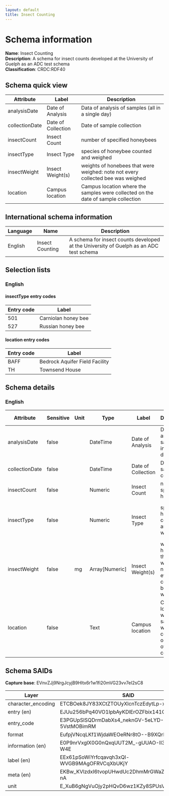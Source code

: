 ```yaml
---
layout: default  
title: Insect Counting  
---
```


# Schema information

**Name**: Insect Counting  
**Description**: A schema for insect counts developed at the University of Guelph as an ADC test schema  
**Classification**: CRDC:RDF40  

## Schema quick view

| Attribute | Label | Description |
| --- | --- | --- |
| analysisDate | Date of Analysis | Data of analysis of samples (all in a single day) |
| collectionDate | Date of Collection | Date of sample collection |
| insectCount | Insect Count | number of specified honeybees |
| insectType | Insect Type | species of honeybee counted and weighed |
| insectWeight | Insect Weight(s) | weights of honebees that were weighed: note not every collected bee was weighed |
| location | Campus location | Campus location where the samples were collected on the date of sample collection |

## International schema information

| Language | Name | Description |
| --- | --- | --- |
| English | Insect Counting | A schema for insect counts developed at the University of Guelph as an ADC test schema |

## Selection lists

### English

#### insectType entry codes

| Entry code | Label |
| --- | --- |
| 501 | Carniolan honey bee |
| 527 | Russian honey bee |

#### location entry codes

| Entry code | Label |
| --- | --- |
| BAFF | Bedrock Aquifer Field Facility |
| TH | Townsend House |

## Schema details

### English

| Attribute | Sensitive | Unit | Type | Label | Description | List | Character encoding | Format rule |
| --- | --- | --- | --- | --- | --- | --- | --- | --- |
| analysisDate | false |  | DateTime | Date of Analysis | Data of analysis of samples (all in a single day) | Not a list | utf-8 | YYYY\-MM\-DD |
| collectionDate | false |  | DateTime | Date of Collection | Date of sample collection | Not a list | utf-8 | YYYY\-MM\-DD |
| insectCount | false |  | Numeric | Insect Count | number of specified honeybees | Not a list | utf-8 | ^\[\+\-\]?\\d\+$ |
| insectType | false |  | Numeric | Insect Type | species of honeybee counted and weighed | Carniolan honey bee, Russian honey bee | utf-8 | ^\[\+\-\]?\\d\+$ |
| insectWeight | false | mg | Array[Numeric] | Insect Weight(s) | weights of honebees that were weighed: note not every collected bee was weighed | Not a list | utf-8 | ^\[\+\-\]?\\d\+$ |
| location | false |  | Text | Campus location | Campus location where the samples were collected on the date of sample collection | Bedrock Aquifer Field Facility, Townsend House | utf-8 | \[A\-Z\]\* |

## Schema SAIDs

**Capture base**: EVnvZJj9NrgJcyjB9Hltx6r1w1fi20mVG23vv7eI2sC8

| Layer | SAID |
| --- | --- |
| character_encoding | ETCBOek8JY83XCtZTOUyXlcnTczEdytLp-xpC7eDGRGY |
| entry (en) | EJUu256bPq40VO1IpbAyKDlErOZFbix141GerLcOfgh4 |
| entry_code | E3PGUpSlSQDrmDabXs4_neknGV-5eLYD-5VstMOBimRM |
| format | EufpjVNcqLKf1WjdaWEOeRNr8tO--B9XQrDgYMtgPbNE |
| information (en) | E0P9nrVxglX0G0nQxqUUT2M_-gUUAO-Il3zVBDfD-W4E |
| label (en) | EEx61pSoWiYrfcqavqh3xQl-WVGB9MAgOFRVCqXbUKjY |
| meta (en) | EKBw_KVlzdxI6tvopUHwdUc2DhmMrGWaZ3h7q1pWi-nA |
| unit | E_XuB6gNgVuOjy2pHQvD6wz1KZy8SPUsVTjxYiH0b250 |
